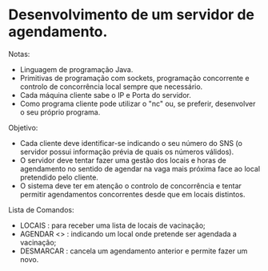 # Desenvolvimento de um servidor de agendamento.

Notas:

- Linguagem de programação Java.
- Primitivas de programação com sockets, programação concorrente e controlo de concorrência local sempre que necessário.
- Cada máquina cliente sabe o IP e Porta do servidor.
- Como programa cliente pode utilizar o "nc" ou, se preferir, desenvolver o seu próprio programa.

Objetivo:

- Cada cliente deve identificar-se indicando o seu número do SNS (o servidor possui informação prévia de quais os números válidos). 
- O servidor deve tentar fazer uma gestão dos locais e horas de agendamento no sentido de agendar na vaga mais próxima face ao local pretendido pelo cliente.
- O sistema deve ter em atenção o controlo de concorrência e tentar permitir agendamentos concorrentes desde que em locais distintos.

Lista de Comandos:

- LOCAIS : para receber uma lista de locais de vacinação; 
- AGENDAR <<LOCAL>> : indicando um local onde pretende ser agendada a vacinação; 
- DESMARCAR : cancela um agendamento anterior e permite fazer um novo. 



